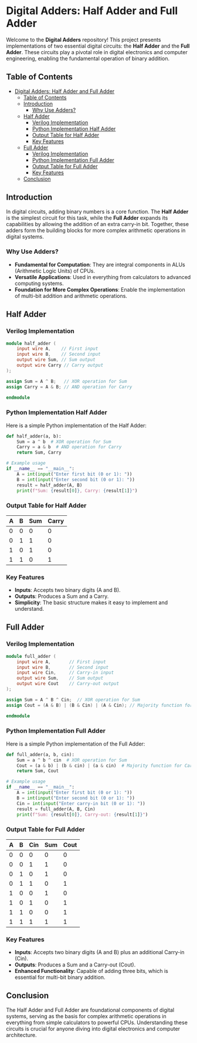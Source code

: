 # Digital Adders: Half Adder and Full Adder

Welcome to the **Digital Adders** repository! This project presents implementations of two essential digital circuits: the **Half Adder** and the **Full Adder**. These circuits play a pivotal role in digital electronics and computer engineering, enabling the fundamental operation of binary addition.

## Table of Contents

- [Digital Adders: Half Adder and Full Adder](#digital-adders-half-adder-and-full-adder)
  - [Table of Contents](#table-of-contents)
  - [Introduction](#introduction)
    - [Why Use Adders?](#why-use-adders)
  - [Half Adder](#half-adder)
    - [Verilog Implementation](#verilog-implementation)
    - [Python Implementation Half Adder](#python-implementation-half-adder)
    - [Output Table for Half Adder](#output-table-for-half-adder)
    - [Key Features](#key-features)
  - [Full Adder](#full-adder)
    - [Verilog Implementation](#verilog-implementation-1)
    - [Python Implementation Full Adder](#python-implementation-full-adder)
    - [Output Table for Full Adder](#output-table-for-full-adder)
    - [Key Features](#key-features-1)
  - [Conclusion](#conclusion)

## Introduction

In digital circuits, adding binary numbers is a core function. The **Half Adder** is the simplest circuit for this task, while the **Full Adder** expands its capabilities by allowing the addition of an extra carry-in bit. Together, these adders form the building blocks for more complex arithmetic operations in digital systems.

### Why Use Adders?

- **Fundamental for Computation**: They are integral components in ALUs (Arithmetic Logic Units) of CPUs.
- **Versatile Applications**: Used in everything from calculators to advanced computing systems.
- **Foundation for More Complex Operations**: Enable the implementation of multi-bit addition and arithmetic operations.

## Half Adder

### Verilog Implementation

```verilog
module half_adder (
    input wire A,    // First input
    input wire B,    // Second input
    output wire Sum, // Sum output
    output wire Carry // Carry output
);

assign Sum = A ^ B;   // XOR operation for Sum
assign Carry = A & B; // AND operation for Carry

endmodule
```

### Python Implementation Half Adder

Here is a simple Python implementation of the Half Adder:

```python
def half_adder(a, b):
    Sum = a ^ b  # XOR operation for Sum
    Carry = a & b  # AND operation for Carry
    return Sum, Carry

# Example usage
if __name__ == "__main__":
    A = int(input("Enter first bit (0 or 1): "))
    B = int(input("Enter second bit (0 or 1): "))
    result = half_adder(A, B)
    print(f"Sum: {result[0]}, Carry: {result[1]}")
```

### Output Table for Half Adder

| A | B | Sum | Carry |
|---|---|-----|-------|
| 0 | 0 |  0  |   0   |
| 0 | 1 |  1  |   0   |
| 1 | 0 |  1  |   0   |
| 1 | 1 |  0  |   1   |

### Key Features

- **Inputs**: Accepts two binary digits (A and B).
- **Outputs**: Produces a Sum and a Carry.
- **Simplicity**: The basic structure makes it easy to implement and understand.

## Full Adder

### Verilog Implementation

```verilog
module full_adder (
    input wire A,       // First input
    input wire B,       // Second input
    input wire Cin,     // Carry-in input
    output wire Sum,    // Sum output
    output wire Cout    // Carry-out output
);

assign Sum = A ^ B ^ Cin;  // XOR operation for Sum
assign Cout = (A & B) | (B & Cin) | (A & Cin); // Majority function for Carry-out

endmodule
```

### Python Implementation Full Adder

Here is a simple Python implementation of the Full Adder:

```python
def full_adder(a, b, cin):
    Sum = a ^ b ^ cin  # XOR operation for Sum
    Cout = (a & b) | (b & cin) | (a & cin)  # Majority function for Carry-out
    return Sum, Cout

# Example usage
if __name__ == "__main__":
    A = int(input("Enter first bit (0 or 1): "))
    B = int(input("Enter second bit (0 or 1): "))
    Cin = int(input("Enter carry-in bit (0 or 1): "))
    result = full_adder(A, B, Cin)
    print(f"Sum: {result[0]}, Carry-out: {result[1]}")
```

### Output Table for Full Adder

| A | B | Cin | Sum | Cout |
|---|---|-----|-----|------|
| 0 | 0 |  0  |  0  |  0   |
| 0 | 0 |  1  |  1  |  0   |
| 0 | 1 |  0  |  1  |  0   |
| 0 | 1 |  1  |  0  |  1   |
| 1 | 0 |  0  |  1  |  0   |
| 1 | 0 |  1  |  0  |  1   |
| 1 | 1 |  0  |  0  |  1   |
| 1 | 1 |  1  |  1  |  1   |

### Key Features

- **Inputs**: Accepts two binary digits (A and B) plus an additional Carry-in (Cin).
- **Outputs**: Produces a Sum and a Carry-out (Cout).
- **Enhanced Functionality**: Capable of adding three bits, which is essential for multi-bit binary addition.

## Conclusion

The Half Adder and Full Adder are foundational components of digital systems, serving as the basis for complex arithmetic operations in everything from simple calculators to powerful CPUs. Understanding these circuits is crucial for anyone diving into digital electronics and computer architecture.
